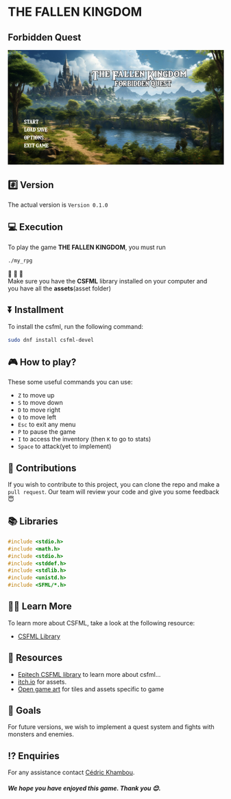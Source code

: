 # THE FALLEN KINGDOM
## Forbidden Quest

![Welcome Page](/assets/img/main.png)  

## :hash: Version
The actual version is `Version 0.1.0`  

## :computer: Execution

To play the game **THE FALLEN KINGDOM**, you must run  
```bash
./my_rpg
```  
:name_badge: :name_badge: :name_badge:  
Make sure you have the **CSFML** library installed on your computer and  
you have all the **assets**(asset folder)

## :arrow_double_down: Installment
To install the csfml, run the following command:
```bash
sudo dnf install csfml-devel
```

## :video_game: How to play?

These some useful commands you can use:
* `Z` to move up
* `S` to move down
* `D` to move right
* `Q` to move left
* `Esc` to exit any menu
* `P` to pause the game
* `I` to access the inventory (then `K` to go to stats)
* `Space` to attack(yet to implement)

## :test_tube: Contributions

If you wish to contribute to this project, you can clone the repo and make a `pull request`.
Our team will review your code and give you some feedback :innocent:

## :books: Libraries
```C
#include <stdio.h>
#include <math.h>
#include <stdio.h>
#include <stddef.h>
#include <stdlib.h>
#include <unistd.h>
#include <SFML/*.h>
```

## :man_student: Learn More

To learn more about CSFML, take a look at the following resource:  

- [CSFML Library](https://26.customprotocol.com/csfml/View_8h.htm)

## :notebook: Resources

- [Epitech CSFML library](https://intra.epitech.eu/file/elearning/B-MUL-100/CSFML-Documentation/index.htm) to learn more about csfml...  
- [itch.io](https://itch.io/) for assets.  
- [Open game art](https://opengameart.org/) for tiles and assets specific to game  

## :dart: Goals

For future versions, we wish to implement a quest system and fights with monsters and enemies.

## :interrobang: Enquiries

For any assistance contact [Cédric Khambou](cedric.khambounheuang@epitech.eu).  


##### We hope you have enjoyed this game. Thank you :blush:.
